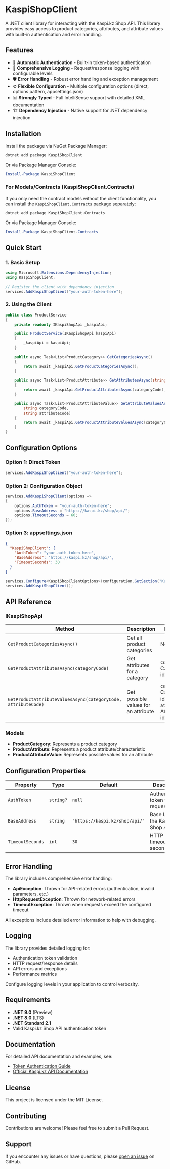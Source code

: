 # KaspiShopClient

A .NET client library for interacting with the Kaspi.kz Shop API. This library provides easy access to product categories, attributes, and attribute values with built-in authentication and error handling.

## Features

- 🔐 **Automatic Authentication** - Built-in token-based authentication
- 📝 **Comprehensive Logging** - Request/response logging with configurable levels
- 🛡️ **Error Handling** - Robust error handling and exception management
- ⚙️ **Flexible Configuration** - Multiple configuration options (direct, options pattern, appsettings.json)
- 📊 **Strongly Typed** - Full IntelliSense support with detailed XML documentation
- 🏗️ **Dependency Injection** - Native support for .NET dependency injection

## Installation

Install the package via NuGet Package Manager:

```bash
dotnet add package KaspiShopClient
```

Or via Package Manager Console:

```powershell
Install-Package KaspiShopClient
```

### For Models/Contracts (KaspiShopClient.Contracts)

If you only need the contract models without the client functionality, you can install the `KaspiShopClient.Contracts` package separately:

```bash
dotnet add package KaspiShopClient.Contracts
```

Or via Package Manager Console:

```powershell
Install-Package KaspiShopClient.Contracts
```

## Quick Start

### 1. Basic Setup

```csharp
using Microsoft.Extensions.DependencyInjection;
using KaspiShopClient;

// Register the client with dependency injection
services.AddKaspiShopClient("your-auth-token-here");
```

### 2. Using the Client

```csharp
public class ProductService
{
    private readonly IKaspiShopApi _kaspiApi;

    public ProductService(IKaspiShopApi kaspiApi)
    {
        _kaspiApi = kaspiApi;
    }

    public async Task<List<ProductCategory>> GetCategoriesAsync()
    {
        return await _kaspiApi.GetProductCategoriesAsync();
    }

    public async Task<List<ProductAttribute>> GetAttributesAsync(string categoryCode)
    {
        return await _kaspiApi.GetProductAttributesAsync(categoryCode);
    }

    public async Task<List<ProductAttributeValue>> GetAttributeValuesAsync(
        string categoryCode, 
        string attributeCode)
    {
        return await _kaspiApi.GetProductAttributeValuesAsync(categoryCode, attributeCode);
    }
}
```

## Configuration Options

### Option 1: Direct Token

```csharp
services.AddKaspiShopClient("your-auth-token-here");
```

### Option 2: Configuration Object

```csharp
services.AddKaspiShopClient(options =>
{
    options.AuthToken = "your-auth-token-here";
    options.BaseAddress = "https://kaspi.kz/shop/api/";
    options.TimeoutSeconds = 60;
});
```

### Option 3: appsettings.json

```json
{
  "KaspiShopClient": {
    "AuthToken": "your-auth-token-here",
    "BaseAddress": "https://kaspi.kz/shop/api/",
    "TimeoutSeconds": 30
  }
}
```

```csharp
services.Configure<KaspiShopClientOptions>(configuration.GetSection("KaspiShopClient"));
services.AddKaspiShopClient();
```

## API Reference

### IKaspiShopApi

| Method | Description | Parameters |
|--------|-------------|------------|
| `GetProductCategoriesAsync()` | Get all product categories | None |
| `GetProductAttributesAsync(categoryCode)` | Get attributes for a category | `categoryCode`: Category identifier |
| `GetProductAttributeValuesAsync(categoryCode, attributeCode)` | Get possible values for an attribute | `categoryCode`: Category identifier<br>`attributeCode`: Attribute identifier |

### Models

- **ProductCategory**: Represents a product category
- **ProductAttribute**: Represents a product attribute/characteristic
- **ProductAttributeValue**: Represents possible values for an attribute

## Configuration Properties

| Property | Type | Default | Description |
|----------|------|---------|-------------|
| `AuthToken` | `string?` | `null` | Authentication token for API requests |
| `BaseAddress` | `string` | `"https://kaspi.kz/shop/api/"` | Base URL for the Kaspi Shop API |
| `TimeoutSeconds` | `int` | `30` | HTTP request timeout in seconds |

## Error Handling

The library includes comprehensive error handling:

- **ApiException**: Thrown for API-related errors (authentication, invalid parameters, etc.)
- **HttpRequestException**: Thrown for network-related errors
- **TimeoutException**: Thrown when requests exceed the configured timeout

All exceptions include detailed error information to help with debugging.

## Logging

The library provides detailed logging for:

- Authentication token validation
- HTTP request/response details
- API errors and exceptions
- Performance metrics

Configure logging levels in your application to control verbosity.

## Requirements

- **.NET 9.0** (Preview)
- **.NET 8.0** (LTS)
- **.NET Standard 2.1**
- Valid Kaspi.kz Shop API authentication token

## Documentation

For detailed API documentation and examples, see:

- [Token Authentication Guide](TOKEN_AUTHENTICATION.md)
- [Official Kaspi.kz API Documentation](https://guide.kaspi.kz/partner/ru/shop/api/)

## License

This project is licensed under the MIT License.

## Contributing

Contributions are welcome! Please feel free to submit a Pull Request.

## Support

If you encounter any issues or have questions, please [open an issue](https://github.com/nurzhanme/KaspiShopClient/issues) on GitHub.
